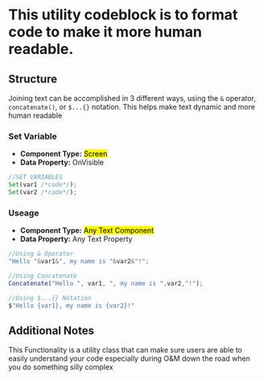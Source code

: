 # This utility codeblock is to format code to make it more human readable.

## Structure

Joining text can be accomplished in 3 different ways, using the `&` operator, `concatenate()`, or `$...{}` notation. This helps make text dynamic and more human readable

### Set Variable

- **Component Type:** <mark>Screen</mark>
- **Data Property:** OnVisible

```js
//SET VARIABLES
Set(var1 /*code*/);
Set(var2 /*code*/);
```

### Useage

- **Component Type:** <mark>Any Text Component</mark>
- **Data Property:** Any Text Property

```js
//Using & Operator
"Hello "&var1&", my name is "&var2&"!";

//Using Concatenate
Concatenate("Hello ", var1, ", my name is ",var2,"!");

//Using $...{} Notation
$"Hello {var1}, my name is {var2}!"
```

## Additional Notes

This Functionality is a utility class that can make sure users are able to easily understand your code especially during O&M down the road when you do something silly complex
